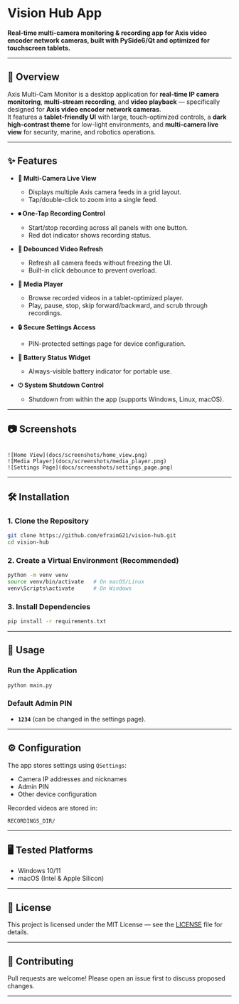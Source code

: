 
# Vision Hub App

**Real-time multi-camera monitoring & recording app for Axis video encoder network cameras, built with PySide6/Qt and optimized for touchscreen tablets.**

---

## 📖 Overview

Axis Multi-Cam Monitor is a desktop application for **real-time IP camera monitoring**, **multi-stream recording**, and **video playback** — specifically designed for **Axis video encoder network cameras**.  
It features a **tablet-friendly UI** with large, touch-optimized controls, a **dark high-contrast theme** for low-light environments, and **multi-camera live view** for security, marine, and robotics operations.

---

## ✨ Features

- **📡 Multi-Camera Live View**
  - Displays multiple Axis camera feeds in a grid layout.
  - Tap/double-click to zoom into a single feed.

- **⏺ One-Tap Recording Control**
  - Start/stop recording across all panels with one button.
  - Red dot indicator shows recording status.

- **🔄 Debounced Video Refresh**
  - Refresh all camera feeds without freezing the UI.
  - Built-in click debounce to prevent overload.

- **🎥 Media Player**
  - Browse recorded videos in a tablet-optimized player.
  - Play, pause, stop, skip forward/backward, and scrub through recordings.

- **🔒 Secure Settings Access**
  - PIN-protected settings page for device configuration.

- **🔋 Battery Status Widget**
  - Always-visible battery indicator for portable use.

- **⏻ System Shutdown Control**
  - Shutdown from within the app (supports Windows, Linux, macOS).

---

## 📷 Screenshots

```

![Home View](docs/screenshots/home_view.png)
![Media Player](docs/screenshots/media_player.png)
![Settings Page](docs/screenshots/settings_page.png)

````

---

## 🛠 Installation

### 1. Clone the Repository
```bash
git clone https://github.com/efraimG21/vision-hub.git
cd vision-hub
````

### 2. Create a Virtual Environment (Recommended)

```bash
python -m venv venv
source venv/bin/activate   # On macOS/Linux
venv\Scripts\activate      # On Windows
```

### 3. Install Dependencies

```bash
pip install -r requirements.txt
```

---

## 🚀 Usage

### Run the Application

```bash
python main.py
```

### Default Admin PIN

* **`1234`** (can be changed in the settings page).

---

## ⚙️ Configuration

The app stores settings using `QSettings`:

* Camera IP addresses and nicknames
* Admin PIN
* Other device configuration

Recorded videos are stored in:

```
RECORDINGS_DIR/
```

---

## 🖥 Tested Platforms

* Windows 10/11
* macOS (Intel & Apple Silicon)

---

## 📜 License

This project is licensed under the MIT License — see the [LICENSE](LICENSE) file for details.

---

## 🤝 Contributing

Pull requests are welcome! Please open an issue first to discuss proposed changes.

---


